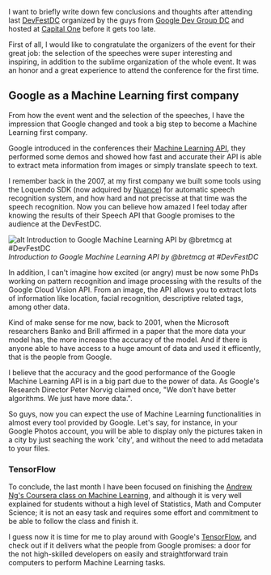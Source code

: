 I want to briefly write down few conclusions and thoughts after attending last [DevFestDC](http://www.devfestdc.org/) organized by the guys from [Google Dev Group DC](https://twitter.com/gdevdc) and hosted at [Capital One](https://www.capitalone.com/) before it gets too late.

First of all, I would like to congratulate the organizers of the event for their great job: the selection of the speeches were super interesting and inspiring, in addition to the sublime organization of the whole event. It was an honor and a great experience to attend the conference for the first time.


## Google as a Machine Learning first company

From how the event went and the selection of the speeches, I have the impression that Google changed and took a big step to become a Machine Learning first company.

Google introduced in the conferences their [Machine Learning API](https://cloud.google.com/products/machine-learning/), they performed some demos and showed how fast and accurate their API is able to extract meta information from images or simply translate speech to text.

I remember back in the 2007, at my first company we built some tools using the Loquendo SDK (now adquired by [Nuance](http://www.nuance.com/for-business/automatic-speech-recognition/index.htm)) for automatic speech recognition system, and how hard and not precisse at that time was the speech recognition. Now you can believe how amazed I feel today after knowing the results of their Speech API that Google promises to the audience at the DevFestDC.

![alt Introduction to Google Machine Learning API by @bretmcg at #DevFestDC](https://pbs.twimg.com/media/CtH8U_yWcAAjzGV.jpg:small)
*Introduction to Google Machine Learning API by @bretmcg at #DevFestDC*

In addition, I can't imagine how excited (or angry) must be now some PhDs working on pattern recognition and image processing with the results of the Google Cloud Vision API. From an image, the API allows you to extract lots of information like location, facial recognition, descriptive related tags, among other data.

Kind of make sense for me now, back to 2001, when the Microsoft researchers Banko and Brill affirmed in a paper that the more data your model has, the more increase the accuracy of the model. And if there is anyone able to have access to a huge amount of data and used it efficently, that is the people from Google.

I believe that the accuracy and the good performance of the Google Machine Learning API is in a big part due to the power of data. As Google's Research Director Peter Norvig claimed once, "We don’t have better algorithms. We just have more data.".

So guys, now you can expect the use of Machine Learning functionalities in almost every tool provided by Google. Let's say, for instance, in your Google Photos account, you will be able to display only the pictures taken in a city by just seaching the work 'city', and without the need to add metadata to your files.


### TensorFlow

To conclude, the last month I have been focused on finishing the [Andrew Ng's Coursera class on Machine Learning](https://www.coursera.org/learn/machine-learning), and although it is very well explained for students without a high level of Statistics, Math and Computer Science; it is not an easy task and requires some effort and commitment to be able to follow the class and finish it.

I guess now it is time for me to play around with Google's [TensorFlow](https://www.tensorflow.org), and check out if it delivers what the people from Google promises: a door for the not high-skilled developers on easily and straightforward train computers to perform Machine Learning tasks.

